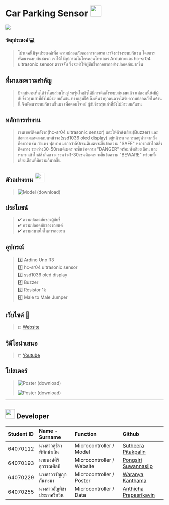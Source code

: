 # Car Parking Sensor <img src="https://media.giphy.com/media/hvRJCLFzcasrR4ia7z/giphy.gif" width="35">

<a href="https://github.com/DenverCoder1/readme-typing-svg"><img src="https://readme-typing-svg.herokuapp.com?lines=Computer+Programming+Project;Microcontroller+Ardino+Uno+R3;Car+parking+sensor;"></a>
### วัตถุประสงค์ 💻
> โปรเจคนี้มีจุดประสงค์เพื่อ ความปลอดภัยของการถอยรถ เราจึงสร้างระบบกันชน โดยการพัฒนาระบบกันชนรถ เราได้ใช้อุปกรณ์ไมโครคอนโทรเลอร์ Arduinoและ hc-sr04 ultrasonic sensor ตรวจจับ
ซึ่งจะทำให้ผู้ขับขี่รถถอยรถอย่างปลอดภัยมากขึ้น
## ที่มาและความสำคัญ
> ปัจจุบันจะเห็นได้ว่าโดยส่วนใหญ่ รถรุ่นใหม่ๆได้มีการติดตั้งระบบกันชนแล้ว แต่ตอนนี้ยังมีผู้ขับขี่รถรุ่นเก่าที่ยังไม่มีระบบกันชน ทางกลุ่มได้เล็งเห็นว่าทุกคนควรได้รับความปลอดภัยในด้านนี้ จึงพัฒนาระบบกันชนขึ้นมา เพื่อตอบโจทย์ ผู้ขับขี่รถรุ่นเก่าที่ยังไม่มีระบบกันชน
## หลักการทำงาน
> เซนเซอร์ติดหลังรถ(hc-sr04 ultrasonic sensor) และให้ตัวส่งเสียง(Buzzer) และข้อความแสดงผลบนหน้าจอ(ssd1036 oled display) อยู่หน้ารถ หากรถอยู่ห่างจากสิ่งกีดขวางเช่น กำแพง ฟุตบาท มากกว่า50เซนติเมตรจะขึ้นข้อความ "SAFE" หากรถเข้าใกล้สิ่งกีดขวาง ระหว่าง30-50เซนติเมตร จะขึ้นข้อความ "DANGER" พร้อมทั้งเสียงเตือน และหากรถเข้าใกล้สิ่งกีดขวาง ระหว่าง1-30เซนติเมตร จะขึ้นข้อความ "BEWARE" พร้อมทั้งเสียงเตือนที่มีความถี่มากขึ้น
## ตัวอย่างงาน <img src="https://media.giphy.com/media/ObNTw8Uzwy6KQ/giphy.gif" width="30px">&nbsp;
> ![Model (download)](pass)
## ประโยชน์
> ✔ ความปลอดภัยของผู้ขับขี่ <br>
> ✔ ความปลอดภัยของรถยนต์ <br>
> ✔ ความสบายใจในการถอยรถ <br>
## อุปกรณ์
> :one: Ardino Uno R3 <br>
> :two: hc-sr04 ultrasonic sensor <br>
> :three: ssd1036 oled display <br>
> :four: Buzzer <br>
> :five: Resistor 1k <br>
> :six: Male to Male Jumper <br>
## เว็บไซต์ 🔗
> ◻ [Website](pass)
## วิดีโอนำเสนอ
> ◻ [Youtube](pass)
## โปสเตอร์
>  ![Poster (download)](pass)
> 
>  ![Poster (download)](pass)
---
<img src="https://media.giphy.com/media/iY8CRBdQXODJSCERIr/giphy.gif" width="30px"> Developer
---

| Student ID | Name - Surname |  Function | Github |
| :-------- | :-------- | :--------- |:--------- |
|   64070112   |   นางสาวสุธีรา พิทักษ์ผลิน   |    Microcontroller / Model   |   [Sutheera Pitakpalin](https://github.com/SutheeraP)   |
|   64070193   |   นายพงศ์ศิริ สุวรรณศิลป์  |    Microcontroller / Website   |  [Pongsiri Suwannasilp](https://github.com/ipxz-p)   |
|   64070229   |   นางสาววรัญญา กันทะมา   |    Microcontroller / Poster   |   [Waranya Kanthama](https://github.com/64070229)   |
|   64070255   |   นางสาวอัญทิชา ประภาศรีกวิน   |    Microcontroller / Data   |  [Anthicha Prapasrikavin](https://github.com/OX-TOPIS)   |
